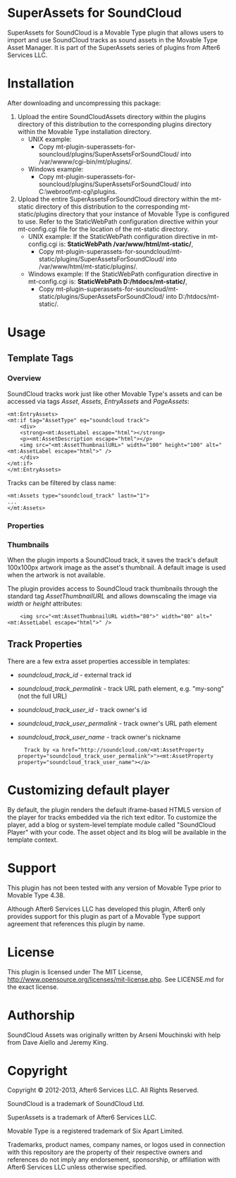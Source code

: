 # SuperAssets for SoundCloud

SuperAssets for SoundCloud is a Movable Type plugin that allows users to import and use SoundCloud tracks as sound assets in the Movable Type Asset Manager.  It is part of the SuperAssets series of plugins from After6 Services LLC.

# Installation

After downloading and uncompressing this package:

1. Upload the entire SoundCloudAssets directory within the plugins directory of this distribution to the corresponding plugins directory within the Movable Type installation directory.
    * UNIX example:
        * Copy mt-plugin-superassets-for-souncloud/plugins/SuperAssetsForSoundCloud/ into /var/wwww/cgi-bin/mt/plugins/.
    * Windows example:
        * Copy mt-plugin-superassets-for-souncloud/plugins/SuperAssetsForSoundCloud/ into C:\webroot\mt-cgi\plugins\.
2. Upload the entire SuperAssetsForSoundCloud directory within the mt-static directory of this distribution to the corresponding mt-static/plugins directory that your instance of Movable Type is configured to use.  Refer to the StaticWebPath configuration directive within your mt-config.cgi file for the location of the mt-static directory.
    * UNIX example: If the StaticWebPath configuration directive in mt-config.cgi is: **StaticWebPath  /var/www/html/mt-static/**,
        * Copy mt-plugin-superassets-for-soundcloud/mt-static/plugins/SuperAssetsForSoundCloud/ into /var/www/html/mt-static/plugins/.
    * Windows example: If the StaticWebPath configuration directive in mt-config.cgi is: **StaticWebPath D:/htdocs/mt-static/**,
        * Copy mt-plugin-superassets-for-souncloud/mt-static/plugins/SuperAssetsForSoundCloud/ into D:/htdocs/mt-static/.
        
# Usage

## Template Tags

### Overview

SoundCloud tracks work just like other Movable Type's assets and can be accessed via tags *Asset*, *Assets*, *EntryAssets* and *PageAssets*:

    <mt:EntryAssets>
    <mt:if tag="AssetType" eq="soundcloud track">
        <div>
        <strong><mt:AssetLabel escape="html"></strong>
        <p><mt:AssetDescription escape="html"></p>
        <img src="<mt:AssetThumbnailURL>" width="100" height="100" alt="<mt:AssetLabel escape="html">" />
        </div>
    </mt:if>
    </mt:EntryAssets>

Tracks can be filtered by class name:

    <mt:Assets type="soundcloud_track" lastn="1">
    ...
    </mt:Assets>
    
### Properties

### Thumbnails

When the plugin imports a SoundCloud track, it saves the track's default 100x100px artwork image as the asset's thumbnail. A default image is used when the artwork is not available.

The plugin provides access to SoundCloud track thumbnails through the standard tag *AssetThumbnailURL* and allows downscaling the image via *width* or *height* attributes:

        <img src="<mt:AssetThumbnailURL width="80">" width="80" alt="<mt:AssetLabel escape="html">" />

## Track Properties

There are a few extra asset properties accessible in templates:

* *soundcloud_track_id* - external track id
* *soundcloud_track_permalink* - track URL path element, e.g. "my-song" (not the full URL)
* *soundcloud_track_user_id* - track owner's id
* *soundcloud_track_user_permalink* - track owner's URL path element
* *soundcloud_track_user_name* - track owner's nickname

        Track by <a href="http://soundcloud.com/<mt:AssetProperty property="soundcloud_track_user_permalink">"><mt:AssetProperty property="soundcloud_track_user_name"></a>

# Customizing default player

By default, the plugin renders the default iframe-based HTML5 version of the player for tracks embedded via the rich text editor. To customize the player, add a blog or system-level template module called "SoundCloud Player" with your code. The asset object and its blog will be available in the template context.

# Support

This plugin has not been tested with any version of Movable Type prior to Movable Type 4.38.

Although After6 Services LLC has developed this plugin, After6 only provides support for this plugin as part of a Movable Type support agreement that references this plugin by name.

# License

This plugin is licensed under The MIT License, http://www.opensource.org/licenses/mit-license.php.  See LICENSE.md for the exact license.

# Authorship

SoundCloud Assets was originally written by Arseni Mouchinski with help from Dave Aiello and Jeremy King.

# Copyright

Copyright &copy; 2012-2013, After6 Services LLC.  All Rights Reserved.

SoundCloud is a trademark of SoundCloud Ltd.

SuperAssets is a trademark of After6 Services LLC.

Movable Type is a registered trademark of Six Apart Limited.

Trademarks, product names, company names, or logos used in connection with this repository are the property of their respective owners and references do not imply any endorsement, sponsorship, or affiliation with After6 Services LLC unless otherwise specified.
